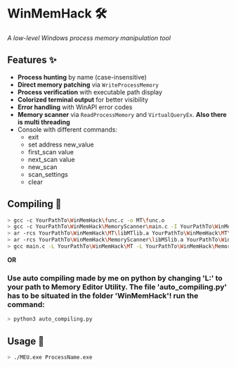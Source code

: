 # WinMemHack 🛠️  
*A low-level Windows process memory manipulation tool*

## Features ✨
- **Process hunting** by name (case-insensitive)
- **Direct memory patching** via `WriteProcessMemory`
- **Process verification** with executable path display
- **Colorized terminal output** for better visibility
- **Error handling** with WinAPI error codes
- **Memory scanner** via `ReadProcessMemory` and `VirtualQueryEx`. **Also there is multi threading**
- Console with different commands:
  - exit
  - set address new_value
  - first_scan value
  - next_scan value
  - new_scan
  - scan_settings
  - clear

## Compiling 🔧
```bash
> gcc -c YourPathTo\WinMemHack\func.c -o MT\func.o
> gcc -c YourPathTo\WinMemHack\MemoryScanner\main.c -I YourPathTo\WinMemHack\MT -o YourPathTo\WinMemHack\MemoryScanner\main.o
> ar -rcs YourPathTo\WinMemHack\MT\libMTlib.a YourPathTo\WinMemHack\MT\func.o
> ar -rcs YourPathTo\WinMemHack\MemoryScanner\libMSlib.a YourPathTo\WinMemHack\MemoryScanner\main.o
> gcc main.c -L YourPathTo\WinMemHack\MT -L YourPathTo\WinMemHack\MemoryScanner -lMSlib -lMTlib -I YourPathTo\WinMemHack\MT -I YourPathTo\WinMemHack\MemoryScanner -o MEU.exe
```
**OR**
### Use auto compiling made by me on python by changing 'L:\' to your path to Memory Editor Utility. The file 'auto_compiling.py' has to be situated in the folder 'WinMemHack'! run the command:
```bash
> python3 auto_compiling.py
```
## Usage 🚀
```bash
> ./MEU.exe ProcessName.exe
```
